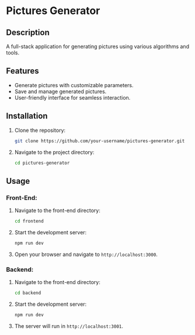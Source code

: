 # Pictures Generator

## Description
A full-stack application for generating pictures using various algorithms and tools.

## Features
- Generate pictures with customizable parameters.
- Save and manage generated pictures.
- User-friendly interface for seamless interaction.

## Installation
1. Clone the repository:
    ```bash
    git clone https://github.com/your-username/pictures-generator.git
    ```
2. Navigate to the project directory:
    ```bash
    cd pictures-generator
    ```
## Usage
### Front-End:
1. Navigate to the front-end directory:
    ```bash
    cd frontend
    ```
2. Start the development server:
    ```bash
    npm run dev
    ```
3. Open your browser and navigate to `http://localhost:3000`.

### Backend:
1. Navigate to the front-end directory:
    ```bash
    cd backend
    ```
2. Start the development server:
    ```bash
    npm run dev
    ```
3. The server will run in `http://localhost:3001`.

